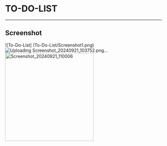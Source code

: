 # TO-DO-LIST

---
## Screenshot
![To-Do-List] (To-Do-List/Screenshot1.png)
![Uploading Screenshot_20240921_103752.png…]()
<img width="284" alt="Screenshot_20240921_110006" src="https://github.com/user-attachments/assets/6e0f0062-32d6-4f56-ac6d-4f1dadda352e">

